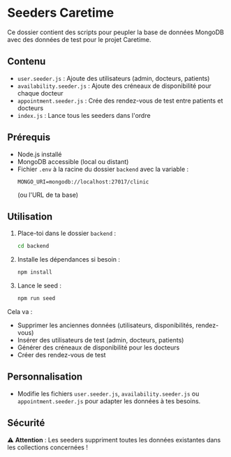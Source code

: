 # Seeders Caretime

Ce dossier contient des scripts pour peupler la base de données MongoDB avec des données de test pour le projet Caretime.

## Contenu
- `user.seeder.js` : Ajoute des utilisateurs (admin, docteurs, patients)
- `availability.seeder.js` : Ajoute des créneaux de disponibilité pour chaque docteur
- `appointment.seeder.js` : Crée des rendez-vous de test entre patients et docteurs
- `index.js` : Lance tous les seeders dans l'ordre

## Prérequis
- Node.js installé
- MongoDB accessible (local ou distant)
- Fichier `.env` à la racine du dossier `backend` avec la variable :
  ```
  MONGO_URI=mongodb://localhost:27017/clinic
  ```
  (ou l'URL de ta base)

## Utilisation

1. Place-toi dans le dossier `backend` :
   ```bash
   cd backend
   ```
2. Installe les dépendances si besoin :
   ```bash
   npm install
   ```
3. Lance le seed :
   ```bash
   npm run seed
   ```

Cela va :
- Supprimer les anciennes données (utilisateurs, disponibilités, rendez-vous)
- Insérer des utilisateurs de test (admin, docteurs, patients)
- Générer des créneaux de disponibilité pour les docteurs
- Créer des rendez-vous de test

## Personnalisation

- Modifie les fichiers `user.seeder.js`, `availability.seeder.js` ou `appointment.seeder.js` pour adapter les données à tes besoins.

## Sécurité

⚠️ **Attention** : Les seeders suppriment toutes les données existantes dans les collections concernées !